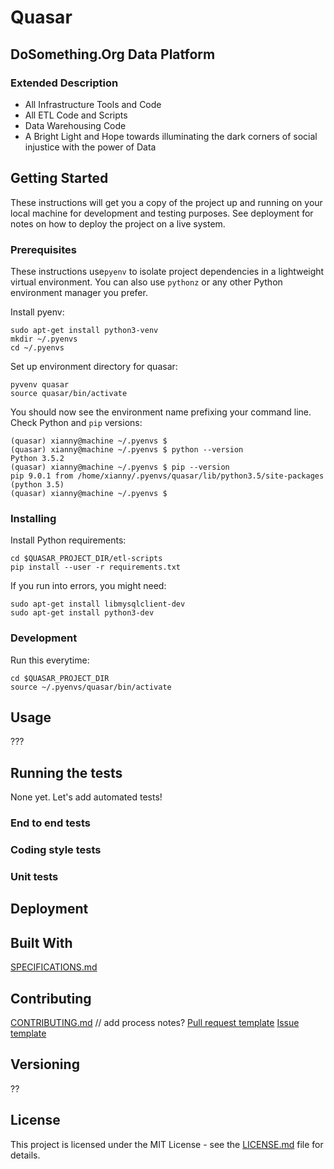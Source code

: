 # Quasar

## DoSomething.Org Data Platform

### Extended Description 

* All Infrastructure Tools and Code
* All ETL Code and Scripts
* Data Warehousing Code
* A Bright Light and Hope towards illuminating the dark corners of social injustice with the power of Data

## Getting Started
These instructions will get you a copy of the project up and running on your local machine for development and testing purposes. See deployment for notes on how to deploy the project on a live system.

### Prerequisites

These instructions use`pyenv` to isolate project dependencies in a lightweight virtual environment. You can also use `pythonz` or any other Python environment manager you prefer.

Install pyenv:

```
sudo apt-get install python3-venv
mkdir ~/.pyenvs
cd ~/.pyenvs
```

Set up environment directory for quasar:

```
pyvenv quasar
source quasar/bin/activate
```

You should now see the environment name prefixing your command line. Check Python and `pip` versions:

```
(quasar) xianny@machine ~/.pyenvs $
(quasar) xianny@machine ~/.pyenvs $ python --version
Python 3.5.2
(quasar) xianny@machine ~/.pyenvs $ pip --version
pip 9.0.1 from /home/xianny/.pyenvs/quasar/lib/python3.5/site-packages (python 3.5)
(quasar) xianny@machine ~/.pyenvs $ 

```

### Installing

Install Python requirements:

```
cd $QUASAR_PROJECT_DIR/etl-scripts
pip install --user -r requirements.txt
```

If you run into errors, you might need:

```
sudo apt-get install libmysqlclient-dev
sudo apt-get install python3-dev
```

### Development

Run this everytime:

```
cd $QUASAR_PROJECT_DIR
source ~/.pyenvs/quasar/bin/activate
```

## Usage

???

## Running the tests

None yet. Let's add automated tests!

### End to end tests

### Coding style tests

### Unit tests

## Deployment

## Built With

[SPECIFICATIONS.md](SPECIFICATIONS.md)

## Contributing

[CONTRIBUTING.md](CONTRIBUTING.md) // add process notes?
[Pull request template](PULL_REQUEST_TEMPLATE)
[Issue template](issue_template.md)

## Versioning

??

## License
This project is licensed under the MIT License - see the [LICENSE.md](LICENSE.md) file for details.